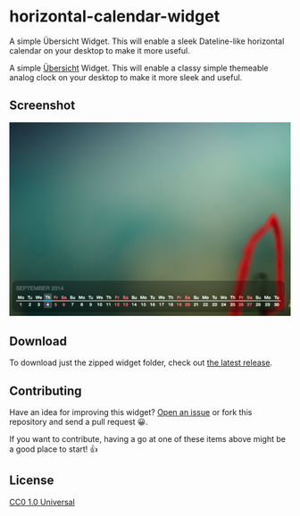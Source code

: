 horizontal-calendar-widget
==========================

A simple Übersicht Widget. This will enable a sleek Dateline-like horizontal calendar on your desktop to make it more useful.

A simple [Übersicht](http://tracesof.net/uebersicht/) Widget. This will enable a classy simple themeable analog clock on your desktop to make it more sleek and useful.

## Screenshot

![Analog clock widget for übersicht](./screenshot.png)

## Download

To download just the zipped widget folder, check out [the latest release](https://github.com/ashikahmad/horizontal-calendar-widget/releases/latest).

## Contributing

Have an idea for improving this widget? [Open an issue](https://github.com/ashikahmad/horizontal-calendar-widget/issues/new) or fork this repository and send a pull request :grinning:.

If you want to contribute, having a go at one of these items above might be a good place to start! :+1:

## License

[CC0 1.0 Universal](./LICENSE)
